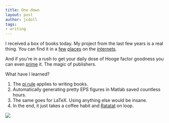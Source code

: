 ```yaml
---
title: One down
layout: post
author: jcdoll
tags:
- writing
---
```


I received a box of books today. My project from the last few years is a real thing. You can find it in a [few](http://www.walmart.com/ip/28821124) [places](https://www.google.com/search?q=piezoresistor+book) on the [internets](http://www.springer.com/engineering/electronics/book/978-1-4614-8516-2).

And if you're in a rush to get your daily dose of Hooge factor goodness you can even [prime](http://www.amazon.com/Piezoresistor-Design-Applications-Microsystems-Nanosystems/dp/1461485169) it. The magic of publishers.

What have I learned?
1) The [pi rule](http://strom.wordpress.com/2008/03/26/multiply-by-pi/) applies to writing books.
2) Automatically generating pretty EPS figures in Matlab saved countless hours.
3) The same goes for LaTeX. Using anything else would be insane.
4) In the end, it just takes a coffee habit and [Ratatat](http://en.wikipedia.org/wiki/Ratatat) on loop.

![](https://lh5.googleusercontent.com/-bY3iw6ElVQw/UnswRsAJKZI/AAAAAAAAovk/Ru7aJkXe__M/s800/cover.jpg)
